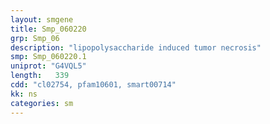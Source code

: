 ```yaml
---
layout: smgene
title: Smp_060220
grp: Smp_06
description: "lipopolysaccharide induced tumor necrosis"
smp: Smp_060220.1
uniprot: "G4VQL5"
length:   339
cdd: "cl02754, pfam10601, smart00714"
kk: ns
categories: sm
---
```

